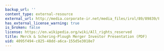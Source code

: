 ```yaml
---
backup_url: ''
content_type: external-resource
external_url: http://media.corporate-ir.net/media_files/irol/89/89839/FINAL_Merck_Schering-Plough_Presentation.pdf
has_external_license_warning: true
is_broken: false
license: https://en.wikipedia.org/wiki/All_rights_reserved
title: Merck & Schering-Plough Merger Investor Presentation (PDF)
uid: 4095f494-c825-48dd-a6ca-155d5e3018e7
---
```

